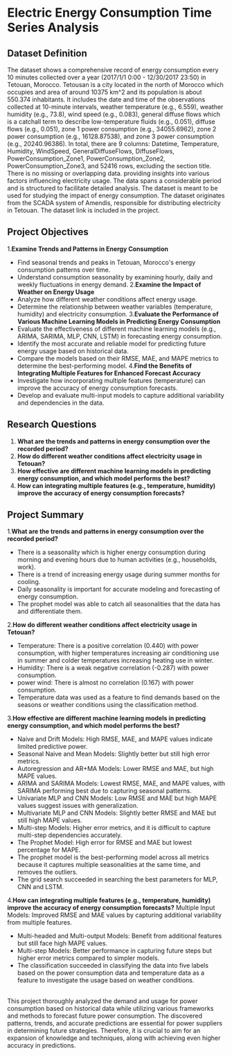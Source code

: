 # Electric Energy Consumption Time Series Analysis

## Dataset Definition
The dataset shows a comprehensive record of energy consumption every 10 minutes collected over a year (2017/1/1 0:00 - 12/30/2017 23:50) in Tetouan, Morocco. Tetousan is a city located in the north of Morocco which occupies and area of around 10375 km^2 and its population is about 550.374 inhabitants. It includes the date and time of the observations collected at 10-minute intervals, weather temperature (e.g., 6.559), weather humidity (e.g., 73.8), wind speed (e.g., 0.083), general diffuse flows which is a catchall term to describe low-temperature fluids (e.g., 0.051), diffuse flows (e.g., 0.051), zone 1 power consumption (e.g., 34055.6962), zone 2 power consumption (e.g., 16128.87538), and zone 3 power consumption (e.g., 20240.96386). In total, there are 9 columns: Datetime, Temperature, Humidity, WindSpeed, GeneralDiffuseFlows, DiffuseFlows, PowerConsumption_Zone1, PowerConsumption_Zone2, PowerConsumption_Zone3, and 52416 rows, excluding the section title. There is no missing or overlapping data. providing insights into various factors influencing electricity usage. The data spans a considerable period and is structured to facilitate detailed analysis. The dataset is meant to be used for studying the impact of energy consumption. The dataset originates from the SCADA system of Amendis, responsible for distributing electricity in Tetouan.
The dataset link is included in the project. 

## Project Objectives
1.**Examine Trends and Patterns in Energy Consumption**
- Find seasonal trends and peaks in Tetouan, Morocco's energy consumption patterns over time.
- Understand consumption seasonality by examining hourly, daily and weekly fluctuations in energy demand.
2.**Examine the Impact of Weather on Energy Usage**
- Analyze how different weather conditions affect energy usage.
- Determine the relationship between weather variables (temperature, humidity) and electricity consumption.
3.**Evaluate the Performance of Various Machine Learning Models in Predicting Energy Consumption**
- Evaluate the effectiveness of different machine learning models (e.g., ARIMA, SARIMA, MLP, CNN, LSTM) in forecasting energy consumption.
- Identify the most accurate and reliable model for predicting future energy usage based on historical data.
- Compare the models based on their RMSE, MAE, and MAPE metrics to determine the best-performing model.
4.**Find the Benefits of Integrating Multiple Features for Enhanced Forecast Accuracy**
- Investigate how incorporating multiple features (temperature) can improve the accuracy of energy consumption forecasts.
- Develop and evaluate multi-input models to capture additional variability and dependencies in the data.

## Research Questions

1. **What are the trends and patterns in energy consumption over the recorded period?**
2. **How do different weather conditions affect electricity usage in Tetouan?**
3. **How effective are different machine learning models in predicting energy consumption, and which model performs the best?**
4. **How can integrating multiple features (e.g., temperature, humidity) improve the accuracy of energy consumption forecasts?**

## Project Summary
1.**What are the trends and patterns in energy consumption over the recorded period?**
- There is a seasonality which is higher energy consumption during morning and evening hours due to human activities (e.g., households, work).
- There is a trend of increasing energy usage during summer months for cooling.
- Daily seasonality is important for accurate modeling and forecasting of energy consumption.
- The prophet model was able to catch all seasonalities that the data has and differentiate them.

2.**How do different weather conditions affect electricity usage in Tetouan?**
- Temperature: There is a positive correlation (0.440) with power consumption, with higher temperatures increasing air conditioning use in summer and colder temperatures increasing heating use in winter.
- Humidity: There is a weak negative correlation (-0.287) with power consumption.
- power wind: There is almost no correlation (0.167) with power consumption.
- Temperature data was used as a feature to find demands based on the seasons or weather conditions using the classification method.

3.**How effective are different machine learning models in predicting energy consumption, and which model performs the best?**
- Naive and Drift Models: High RMSE, MAE, and MAPE values indicate limited predictive power.
- Seasonal Naive and Mean Models: Slightly better but still high error metrics.
- Autoregression and AR+MA Models: Lower RMSE and MAE, but high MAPE values.
- ARIMA and SARIMA Models: Lowest RMSE, MAE, and MAPE values, with SARIMA performing best due to capturing seasonal patterns.
- Univariate MLP and CNN Models: Low RMSE and MAE but high MAPE values suggest issues with generalization.
- Multivariate MLP and CNN Models: Slightly better RMSE and MAE but still high MAPE values.
- Multi-step Models: Higher error metrics, and it is difficult to capture multi-step dependencies accurately.
- The Prophet Model: High error for RMSE and MAE but lowest percentage for MAPE.
- The prophet model is the best-performing model across all metrics because it captures multiple seasonalities at the same time, and removes the outliers.
- The grid search succeeded in searching the best parameters for MLP, CNN and LSTM.

4.**How can integrating multiple features (e.g., temperature, humidity) improve the accuracy of energy consumption forecasts?**
 Multiple Input Models: Improved RMSE and MAE values by capturing additional variability from multiple features.
- Multi-headed and Multi-output Models: Benefit from additional features but still face high MAPE values.
- Multi-step Models: Better performance in capturing future steps but higher error metrics compared to simpler models.
- The classification succeeded in classifying the data into five labels based on the power consumption data and temperature data as a feature to investigate the usage based on weather conditions.
<br><br/>

This project thoroughly analyzed the demand and usage for power consumption based on historical data while utilizing various frameworks and methods to forecast future power consumption. The discovered patterns, trends, and accurate predictions are essential for power suppliers in determining future strategies. Therefore, it is crucial to aim for an expansion of knowledge and techniques, along with achieving even higher accuracy in predictions.

